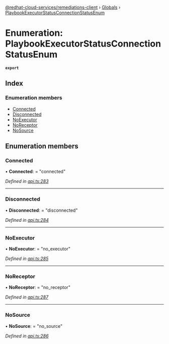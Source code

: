 [@redhat-cloud-services/remediations-client](../README.md) › [Globals](../globals.md) › [PlaybookExecutorStatusConnectionStatusEnum](playbookexecutorstatusconnectionstatusenum.md)

# Enumeration: PlaybookExecutorStatusConnectionStatusEnum

**`export`** 

## Index

### Enumeration members

* [Connected](playbookexecutorstatusconnectionstatusenum.md#connected)
* [Disconnected](playbookexecutorstatusconnectionstatusenum.md#disconnected)
* [NoExecutor](playbookexecutorstatusconnectionstatusenum.md#noexecutor)
* [NoReceptor](playbookexecutorstatusconnectionstatusenum.md#noreceptor)
* [NoSource](playbookexecutorstatusconnectionstatusenum.md#nosource)

## Enumeration members

###  Connected

• **Connected**: = "connected"

*Defined in [api.ts:283](https://github.com/RedHatInsights/javascript-clients/blob/master/packages/remediations/api.ts#L283)*

___

###  Disconnected

• **Disconnected**: = "disconnected"

*Defined in [api.ts:284](https://github.com/RedHatInsights/javascript-clients/blob/master/packages/remediations/api.ts#L284)*

___

###  NoExecutor

• **NoExecutor**: = "no_executor"

*Defined in [api.ts:285](https://github.com/RedHatInsights/javascript-clients/blob/master/packages/remediations/api.ts#L285)*

___

###  NoReceptor

• **NoReceptor**: = "no_receptor"

*Defined in [api.ts:287](https://github.com/RedHatInsights/javascript-clients/blob/master/packages/remediations/api.ts#L287)*

___

###  NoSource

• **NoSource**: = "no_source"

*Defined in [api.ts:286](https://github.com/RedHatInsights/javascript-clients/blob/master/packages/remediations/api.ts#L286)*
